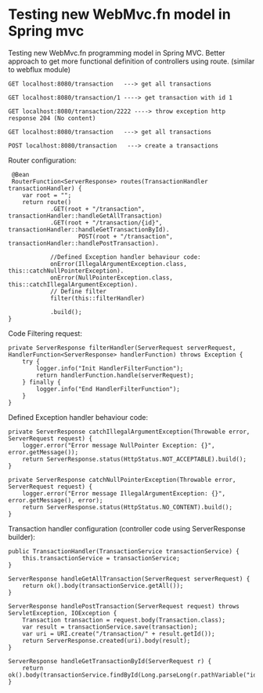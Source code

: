 # Testing new WebMvc.fn model in Spring mvc #

Testing new WebMvc.fn programming model in Spring MVC. Better approach to get more functional definition
of controllers using route. (similar to webflux module)


    GET localhost:8080/transaction   ---> get all transactions

    GET localhost:8080/transaction/1 ----> get transaction with id 1

    GET localhost:8080/transaction/2222 ----> throw exception http response 204 (No content)

    GET localhost:8080/transaction   ---> get all transactions

    POST localhost:8080/transaction   ---> create a transactions


Router configuration:

     @Bean
     RouterFunction<ServerResponse> routes(TransactionHandler transactionHandler) {
        var root = "";
        return route()
                .GET(root + "/transaction", transactionHandler::handleGetAllTransaction)
                .GET(root + "/transaction/{id}", transactionHandler::handleGetTransactionById).
                        POST(root + "/transaction", transactionHandler::handlePostTransaction).

                //Defined Exception handler behaviour code:
                onError(IllegalArgumentException.class, this::catchNullPointerException).
                onError(NullPointerException.class, this::catchIllegalArgumentException).
                // Define filter
                filter(this::filterHandler)
                
                .build();
    }

Code Filtering request:

    private ServerResponse filterHandler(ServerRequest serverRequest, HandlerFunction<ServerResponse> handlerFunction) throws Exception {
        try {
            logger.info("Init HandlerFilterFunction");
            return handlerFunction.handle(serverRequest);
        } finally {
            logger.info("End HandlerFilterFunction");
        }
    }

Defined Exception handler behaviour code:

    private ServerResponse catchIllegalArgumentException(Throwable error, ServerRequest request) {
        logger.error("Error message NullPointer Exception: {}", error.getMessage());
        return ServerResponse.status(HttpStatus.NOT_ACCEPTABLE).build();
    }

    private ServerResponse catchNullPointerException(Throwable error, ServerRequest request) {
        logger.error("Error message IllegalArgumentException: {}", error.getMessage(), error);
        return ServerResponse.status(HttpStatus.NO_CONTENT).build();
    }
    
 
Transaction handler configuration (controller code using ServerResponse builder):

    public TransactionHandler(TransactionService transactionService) {
        this.transactionService = transactionService;
    }

    ServerResponse handleGetAllTransaction(ServerRequest serverRequest) {
        return ok().body(transactionService.getAll());
    }

    ServerResponse handlePostTransaction(ServerRequest request) throws ServletException, IOException {
        Transaction transaction = request.body(Transaction.class);
        var result = transactionService.save(transaction);
        var uri = URI.create("/transaction/" + result.getId());
        return ServerResponse.created(uri).body(result);
    }

    ServerResponse handleGetTransactionById(ServerRequest r) {
        return ok().body(transactionService.findById(Long.parseLong(r.pathVariable("id"))));
    }

